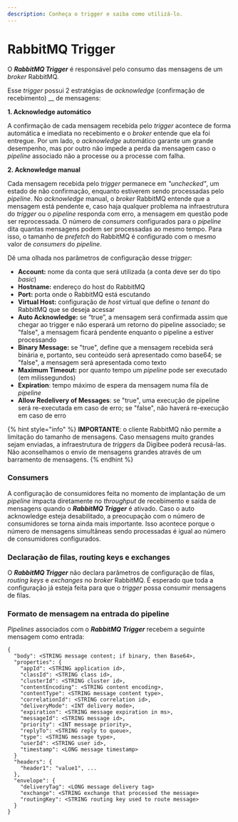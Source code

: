 ```yaml
---
description: Conheça o trigger e saiba como utilizá-lo.
---
```


# RabbitMQ Trigger

O _**RabbitMQ Trigger**_ é responsável pelo consumo das mensagens de um _broker_ RabbitMQ.

Esse _trigger_ possui 2 estratégias de _acknowledge_ (confirmação de recebimento) __ de mensagens:

**1. Acknowledge automático**

A confirmação de cada mensagem recebida pelo _trigger_ acontece de forma automática e imediata no recebimento e o _broker_ entende que ela foi entregue. Por um lado, o _acknowledge_ automático garante um grande desempenho, mas por outro não impede a perda da mensagem caso o _pipeline_ associado não a processe ou a processe com falha.

**2. Acknowledge manual**

Cada mensagem recebida pelo _trigger_ permanece em _"unchecked"_, um estado de não confirmação, enquanto estiverem sendo processadas pelo _pipeline_. No _acknowledge_ manual, o _broker_ RabbitMQ entende que a mensagem está pendente e, caso haja qualquer problema na infraestrutura do _trigger_ ou o _pipeline_ responda com erro, a mensagem em questão pode ser reprocessada. O número de _consumers_ configurados para o _pipeline_ dita quantas mensagens podem ser processadas ao mesmo tempo. Para isso, o tamanho de _prefetch_ do RabbitMQ é configurado com o mesmo valor de _consumers_ do _pipeline_.

Dê uma olhada nos parâmetros de configuração desse _trigger_:

* **Account:** nome da conta que será utilizada (a conta deve ser do tipo _basic_)
* **Hostname:** endereço do host do RabbitMQ
* **Port:** porta onde o RabbitMQ está escutando
* **Virtual Host:** configuração de _host_ virtual que define o _tenant_ do RabbitMQ que se deseja acessar
* **Auto Acknowledge:** se “true”, a mensagem será confirmada assim que chegar ao trigger e não esperará um retorno do pipeline associado; se "false", a mensagem ficará pendente enquanto o pipeline a estiver processando
* **Binary Message:** se "true", define que a mensagem recebida será binária e, portanto, seu conteúdo será apresentado como base64; se "false", a mensagem será apresentada como texto
* **Maximum Timeout:** por quanto tempo um _pipeline_ pode ser executado (em milissegundos)
* **Expiration**: tempo máximo de espera da mensagem numa fila de _pipeline_
* **Allow Redelivery of Messages**: se "true", uma execução de pipeline será re-executada em caso de erro; se "false", não haverá re-execução em caso de erro

{% hint style="info" %}
**IMPORTANTE**: o cliente RabbitMQ não permite a limitação do tamanho de mensagens. Caso mensagens muito grandes sejam enviadas, a infraestrutura de _triggers_ da Digibee poderá recusá-las. Não aconselhamos o envio de mensagens grandes através de um barramento de mensagens.
{% endhint %}

### Consumers <a href="#consumers" id="consumers"></a>

A configuração de consumidores feita no momento de implantação de um _pipeline_ impacta diretamente no _throughput_ de recebimento e saída de mensagens quando o _**RabbitMQ Trigger**_ é ativado. Caso o auto acknowledge esteja desabilitado, a preocupação com o número de consumidores se torna ainda mais importante. Isso acontece porque o número de mensagens simultâneas sendo processadas é igual ao número de consumidores configurados.

### Declaração de filas, routing keys e exchanges <a href="#declarao-de-filas-routing-keys-e-exchanges" id="declarao-de-filas-routing-keys-e-exchanges"></a>

O _**RabbitMQ Trigger**_ não declara parâmetros de configuração de filas, _routing keys_ e _exchanges_ no _broker_ RabbitMQ. É esperado que toda a configuração já esteja feita para que o _trigger_ possa consumir mensagens de filas.

### Formato de mensagem na entrada do pipeline <a href="#formato-de-mensagem-na-entrada-do-pipeline" id="formato-de-mensagem-na-entrada-do-pipeline"></a>

_Pipelines_ associados com o _**RabbitMQ Trigger**_ recebem a seguinte mensagem como entrada:

```
{
  "body": <STRING message content; if binary, then Base64>,
  "properties": {
    "appId": <STRING application id>,
    "classId": <STRING class id>,
    "clusterId": <STRING cluster id>,
    "contentEncoding": <STRING content encoding>,
    "contentType": <STRING message content type>,
    "correlationId": <STRING correlation id>,
    "deliveryMode": <INT delivery mode>,
    "expiration": <STRING message expiration in ms>,
    "messageId": <STRING message id>,
    "priority": <INT message priority>,
    "replyTo": <STRING reply to queue>,
    "type": <STRING message type>,
    "userId": <STRING user id>,
    "timestamp": <LONG message timestamp>
  }
  "headers": {
    "header1": "value1", ...
  },
  "envelope": {
    "deliveryTag": <LONG message delivery tag>
    "exchange": <STRING exchange that processed the message>
    "routingKey": <STRING routing key used to route message>
  }
}
```


